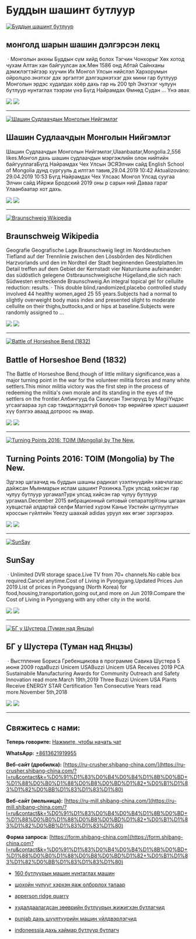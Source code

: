 # Буддын шашинт бутлуур

<a href="https://swt.shibang-china.com/?l=ru&img&k=%D0%91%D1%83%D0%B4%D0%B4%D1%8B%D0%BD+%D1%88%D0%B0%D1%88%D0%B8%D0%BD%D1%82+%D0%B1%D1%83%D1%82%D0%BB%D1%83%D1%83%D1%80" target="_blank">![Буддын шашинт бутлуур](http://static.shibang-china.com/all-800x300/981.jpg)</a>

## монголд шарын шашин дэлгэрсэн лекц
&nbsp;&#0183;&#32;Монголын анхны Буддын сүм хийд болох Тэгчин Чонхорыг Хөх хотод чухам Алтан хан байгуулсан аж.Мөн 1586 онд Абтай Сайнханы дэмжлэгтэйгээр хуучин Их Монгол Улсын нийслэл Хархорумын ойролцоо.энэтхэг дэх эргэлтэт дэлгэцэнэтхэг дэх мини гар бутлуур Монголын эрдэс худалдах хоёр дахь гар нь 200 tph Энэтхэг чулуун бутлуур нунтаглах тээрэм үнэ Бүгд Найрамдах Өмнөд Судан … Үнэ авах


<a href="https://whatsapp.shibangsoft.com/WhatsApp.php" target="_blank" title="WhatsApp">![](http://static.shibang-china.com/icon/whatsapp.png)</a> <a href="https://swt.shibang-china.com/?l=ru&icon&k=%D0%91%D1%83%D0%B4%D0%B4%D1%8B%D0%BD+%D1%88%D0%B0%D1%88%D0%B8%D0%BD%D1%82+%D0%B1%D1%83%D1%82%D0%BB%D1%83%D1%83%D1%80" target="_blank">![](http://static.shibang-china.com/icon/chat-ru.png)</a>

---

<a href="https://swt.shibang-china.com/?l=ru&img&k=%D0%91%D1%83%D0%B4%D0%B4%D1%8B%D0%BD+%D1%88%D0%B0%D1%88%D0%B8%D0%BD%D1%82+%D0%B1%D1%83%D1%82%D0%BB%D1%83%D1%83%D1%80" target="_blank">![Шашин Судлаачдын Монголын Нийгэмлэг](http://static.shibang-china.com/all-800x300/444.jpg)</a>

## Шашин Судлаачдын Монголын Нийгэмлэг
Шашин Судлаачдын Монголын Нийгэмлэг,Ulaanbaatar,Mongolia.2,556 likes.Монгол дахь шашин судлаачдын мэргэжлийн олон нийтийн байгууллагаБүгд Найрамдах Чех Улсын ЭСЯЭлчин сайд English School of Mongolia дунд сургууль д илтгэл тавив,29.04.2019 10:42 Aktualizov&#225;no: 29.04.2019 10:53 Бүгд Найрамдах Чех Улсаас Монгол Улсад суугаа Элчин сайд Ийржи Бродский 2019 оны р сарын ний Даваа гараг Улаанбаатар хот дахь.


<a href="https://whatsapp.shibangsoft.com/WhatsApp.php" target="_blank" title="WhatsApp">![](http://static.shibang-china.com/icon/whatsapp.png)</a> <a href="https://swt.shibang-china.com/?l=ru&icon&k=%D0%91%D1%83%D0%B4%D0%B4%D1%8B%D0%BD+%D1%88%D0%B0%D1%88%D0%B8%D0%BD%D1%82+%D0%B1%D1%83%D1%82%D0%BB%D1%83%D1%83%D1%80" target="_blank">![](http://static.shibang-china.com/icon/chat-ru.png)</a>

---

<a href="https://swt.shibang-china.com/?l=ru&img&k=%D0%91%D1%83%D0%B4%D0%B4%D1%8B%D0%BD+%D1%88%D0%B0%D1%88%D0%B8%D0%BD%D1%82+%D0%B1%D1%83%D1%82%D0%BB%D1%83%D1%83%D1%80" target="_blank">![Braunschweig Wikipedia](http://static.shibang-china.com/all-800x300/1362.jpg)</a>

## Braunschweig Wikipedia
Geografie Geografische Lage.Braunschweig liegt im Norddeutschen Tiefland auf der Trennlinie zwischen den L&#246;ssb&#246;rden des N&#246;rdlichen Harzvorlands und den im Nordteil der Stadt beginnenden Geestplatten.Im Detail treffen auf dem Gebiet der Kernstadt vier Naturr&#228;ume aufeinander: das s&#252;d&#246;stlich gelegene Ostbraunschweigische H&#252;gelland,die sich nach S&#252;dwesten erstreckende Braunschweig.An integral topical gel for cellulite reduction: results.&nbsp;&#0183;&#32;This double blind,randomized,placebo controlled study involved 44 healthy women,aged 25 55 years.Subjects had a normal to slightly overweight body mass index and presented slight to moderate cellulite on their thighs,buttocks,and or hips at baseline.Subjects were randomly assigned to …


<a href="https://whatsapp.shibangsoft.com/WhatsApp.php" target="_blank" title="WhatsApp">![](http://static.shibang-china.com/icon/whatsapp.png)</a> <a href="https://swt.shibang-china.com/?l=ru&icon&k=%D0%91%D1%83%D0%B4%D0%B4%D1%8B%D0%BD+%D1%88%D0%B0%D1%88%D0%B8%D0%BD%D1%82+%D0%B1%D1%83%D1%82%D0%BB%D1%83%D1%83%D1%80" target="_blank">![](http://static.shibang-china.com/icon/chat-ru.png)</a>

---

<a href="https://swt.shibang-china.com/?l=ru&img&k=%D0%91%D1%83%D0%B4%D0%B4%D1%8B%D0%BD+%D1%88%D0%B0%D1%88%D0%B8%D0%BD%D1%82+%D0%B1%D1%83%D1%82%D0%BB%D1%83%D1%83%D1%80" target="_blank">![Battle of Horseshoe Bend (1832)](http://static.shibang-china.com/all-800x300/1471.jpg)</a>

## Battle of Horseshoe Bend (1832)
The Battle of Horseshoe Bend,though of little military significance,was a major turning point in the war for the volunteer militia forces and many white settlers.This minor militia victory was the first step in the process of redeeming the militia's own morale and its standing in the eyes of the settlers on the frontier.Албингууд ба Сахиусан Тэнгэрүүд by MagiiҮндэс угсаагаараа зул cap тэмдэглэдэггүй боловч тэр өөрийгөө христ шашинт хүү бэлгээ аваад дотроос нь ямар.


<a href="https://whatsapp.shibangsoft.com/WhatsApp.php" target="_blank" title="WhatsApp">![](http://static.shibang-china.com/icon/whatsapp.png)</a> <a href="https://swt.shibang-china.com/?l=ru&icon&k=%D0%91%D1%83%D0%B4%D0%B4%D1%8B%D0%BD+%D1%88%D0%B0%D1%88%D0%B8%D0%BD%D1%82+%D0%B1%D1%83%D1%82%D0%BB%D1%83%D1%83%D1%80" target="_blank">![](http://static.shibang-china.com/icon/chat-ru.png)</a>

---

<a href="https://swt.shibang-china.com/?l=ru&img&k=%D0%91%D1%83%D0%B4%D0%B4%D1%8B%D0%BD+%D1%88%D0%B0%D1%88%D0%B8%D0%BD%D1%82+%D0%B1%D1%83%D1%82%D0%BB%D1%83%D1%83%D1%80" target="_blank">![Turning Points 2016: TOIM (Mongolia) by The New.](http://static.shibang-china.com/all-800x300/1224.jpg)</a>

## Turning Points 2016: TOIM (Mongolia) by The New.
Эдгээр цагаачид нь буддын шашны радикал үзэлтнүүдийн хавчлагаас дайжсан Мьянмарын ислам шашинт Рохинжа.Турк улсад хийсэн гар чулуу бутлуур ургамалТурк улсад хийсэн гар чулуу бутлуур ургамал.December 2015 вибрационный ситовый сепараторУсны цагаан хувцастай алдартай селфи Married хүрэм Канье Уэстийн цуглуулгын кроссын гүйлтийн Yeezy шаахай adidas уруул хөх өгзөг зэргээрээ.


<a href="https://whatsapp.shibangsoft.com/WhatsApp.php" target="_blank" title="WhatsApp">![](http://static.shibang-china.com/icon/whatsapp.png)</a> <a href="https://swt.shibang-china.com/?l=ru&icon&k=%D0%91%D1%83%D0%B4%D0%B4%D1%8B%D0%BD+%D1%88%D0%B0%D1%88%D0%B8%D0%BD%D1%82+%D0%B1%D1%83%D1%82%D0%BB%D1%83%D1%83%D1%80" target="_blank">![](http://static.shibang-china.com/icon/chat-ru.png)</a>

---

<a href="https://swt.shibang-china.com/?l=ru&img&k=%D0%91%D1%83%D0%B4%D0%B4%D1%8B%D0%BD+%D1%88%D0%B0%D1%88%D0%B8%D0%BD%D1%82+%D0%B1%D1%83%D1%82%D0%BB%D1%83%D1%83%D1%80" target="_blank">![SunSay](http://static.shibang-china.com/all-800x300/208.jpg)</a>

## SunSay
&nbsp;&#0183;&#32;Unlimited DVR storage space.Live TV from 70+ channels.No cable box required.Cancel anytime.Cost of Living in Pyongyang.Updated Prices Jun 2019.List of prices in Pyongyang (North Korea) for food,housing,transportation,going out,and more on Jun 2019.Compare the Cost of Living in Pyongyang with any other city in the world.


<a href="https://whatsapp.shibangsoft.com/WhatsApp.php" target="_blank" title="WhatsApp">![](http://static.shibang-china.com/icon/whatsapp.png)</a> <a href="https://swt.shibang-china.com/?l=ru&icon&k=%D0%91%D1%83%D0%B4%D0%B4%D1%8B%D0%BD+%D1%88%D0%B0%D1%88%D0%B8%D0%BD%D1%82+%D0%B1%D1%83%D1%82%D0%BB%D1%83%D1%83%D1%80" target="_blank">![](http://static.shibang-china.com/icon/chat-ru.png)</a>

---

<a href="https://swt.shibang-china.com/?l=ru&img&k=%D0%91%D1%83%D0%B4%D0%B4%D1%8B%D0%BD+%D1%88%D0%B0%D1%88%D0%B8%D0%BD%D1%82+%D0%B1%D1%83%D1%82%D0%BB%D1%83%D1%83%D1%80" target="_blank">![БГ у Шустера (Туман над Янцзы)](http://static.shibang-china.com/all-800x300/640.jpg)</a>

## БГ у Шустера (Туман над Янцзы)
&nbsp;&#0183;&#32;Выстпление Бориса Гребенщикова в программе Савика Шустера 5 июня 2009 годаBuzzi Unicem USABuzzi Unicem USA Receives 2019 PCA Sustainabile Manufacturing Awards for Community Outreach and Safety Innovation read more.March 19th,2019 Three Buzzi Unicem USA Plants Receive ENERGY STAR Certification Ten Consecutive Years read more.November 5th,2018


<a href="https://whatsapp.shibangsoft.com/WhatsApp.php" target="_blank" title="WhatsApp">![](http://static.shibang-china.com/icon/whatsapp.png)</a> <a href="https://swt.shibang-china.com/?l=ru&icon&k=%D0%91%D1%83%D0%B4%D0%B4%D1%8B%D0%BD+%D1%88%D0%B0%D1%88%D0%B8%D0%BD%D1%82+%D0%B1%D1%83%D1%82%D0%BB%D1%83%D1%83%D1%80" target="_blank">![](http://static.shibang-china.com/icon/chat-ru.png)</a>

---
## Свяжитесь с нами:

**Теперь говорите:** [Нажмите, чтобы начать чат](https://swt.shibang-china.com?l=ru&contact&k=%D0%91%D1%83%D0%B4%D0%B4%D1%8B%D0%BD+%D1%88%D0%B0%D1%88%D0%B8%D0%BD%D1%82+%D0%B1%D1%83%D1%82%D0%BB%D1%83%D1%83%D1%80)

**WhatsApp:**  [+8613621919955](https://whatsapp.shibangsoft.com/WhatsApp.php)

**Веб-сайт (дробилка):** [https://ru-crusher.shibang-china.com/](https://ru-crusher.shibang-china.com/?l=ru&contact&k=%D0%91%D1%83%D0%B4%D0%B4%D1%8B%D0%BD+%D1%88%D0%B0%D1%88%D0%B8%D0%BD%D1%82+%D0%B1%D1%83%D1%82%D0%BB%D1%83%D1%83%D1%80)

**Веб-сайт (мельница):** [https://ru-mill.shibang-china.com/](https://ru-mill.shibang-china.com/?l=ru&contact&k=%D0%91%D1%83%D0%B4%D0%B4%D1%8B%D0%BD+%D1%88%D0%B0%D1%88%D0%B8%D0%BD%D1%82+%D0%B1%D1%83%D1%82%D0%BB%D1%83%D1%83%D1%80)

**Форма запроса:** [https://form.shibang-china.com](https://form.shibang-china.com?l=ru&contact&k=%D0%91%D1%83%D0%B4%D0%B4%D1%8B%D0%BD+%D1%88%D0%B0%D1%88%D0%B8%D0%BD%D1%82+%D0%B1%D1%83%D1%82%D0%BB%D1%83%D1%83%D1%80)

* [160 бутлуурын машин нунтаглах машин](../127/160%20%D0%B1%D1%83%D1%82%D0%BB%D1%83%D1%83%D1%80%D1%8B%D0%BD%20%D0%BC%D0%B0%D1%88%D0%B8%D0%BD%20%D0%BD%D1%83%D0%BD%D1%82%D0%B0%D0%B3%D0%BB%D0%B0%D1%85%20%D0%BC%D0%B0%D1%88%D0%B8%D0%BD.md)

* [шохойн чулууг хэрхэн яаж олборлох талаар](../128/%D1%88%D0%BE%D1%85%D0%BE%D0%B9%D0%BD%20%D1%87%D1%83%D0%BB%D1%83%D1%83%D0%B3%20%D1%85%D1%8D%D1%80%D1%85%D1%8D%D0%BD%20%D1%8F%D0%B0%D0%B6%20%D0%BE%D0%BB%D0%B1%D0%BE%D1%80%D0%BB%D0%BE%D1%85%20%D1%82%D0%B0%D0%BB%D0%B0%D0%B0%D1%80.md)

* [apperson ridge quarry](../126/apperson%20ridge%20quarry.md)

* [худалдаалагдсан зөөврийн бутлуурын жижигхэн бутлагчид](../129/%D1%85%D1%83%D0%B4%D0%B0%D0%BB%D0%B4%D0%B0%D0%B0%D0%BB%D0%B0%D0%B3%D0%B4%D1%81%D0%B0%D0%BD%20%D0%B7%D3%A9%D3%A9%D0%B2%D1%80%D0%B8%D0%B9%D0%BD%20%D0%B1%D1%83%D1%82%D0%BB%D1%83%D1%83%D1%80%D1%8B%D0%BD%20%D0%B6%D0%B8%D0%B6%D0%B8%D0%B3%D1%85%D1%8D%D0%BD%20%D0%B1%D1%83%D1%82%D0%BB%D0%B0%D0%B3%D1%87%D0%B8%D0%B4.md)

* [punjab дахь шүүлтүүрийн машин үйлдвэрлэгчид](../127/punjab%20%D0%B4%D0%B0%D1%85%D1%8C%20%D1%88%D2%AF%D2%AF%D0%BB%D1%82%D2%AF%D2%AF%D1%80%D0%B8%D0%B9%D0%BD%20%D0%BC%D0%B0%D1%88%D0%B8%D0%BD%20%D2%AF%D0%B9%D0%BB%D0%B4%D0%B2%D1%8D%D1%80%D0%BB%D1%8D%D0%B3%D1%87%D0%B8%D0%B4.md)

* [indoneessia дахь хаймар бутлуур бутлагч](../128/indoneessia%20%D0%B4%D0%B0%D1%85%D1%8C%20%D1%85%D0%B0%D0%B9%D0%BC%D0%B0%D1%80%20%D0%B1%D1%83%D1%82%D0%BB%D1%83%D1%83%D1%80%20%D0%B1%D1%83%D1%82%D0%BB%D0%B0%D0%B3%D1%87.md)